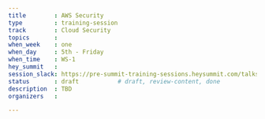 ```yaml
---
title        : AWS Security
type         : training-session
track        : Cloud Security
topics       : 
when_week    : one
when_day     : 5th - Friday
when_time    : WS-1
hey_summit   :
session_slack: https://pre-summit-training-sessions.heysummit.com/talks/cloud-security-101/
status       : draft           # draft, review-content, done
description  : TBD
organizers   : 

---
```


<!--(add intro)

## WHY

(...)

## What

(...)

## Outcomes

(...)

## References

(...)


## Previous-->
